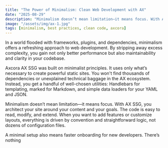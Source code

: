 ```yaml
---
title: "The Power of Minimalism: Clean Web Development with AX"
date: "2025-08-29"
description: "Minimalism doesn’t mean limitation—it means focus. With AX SSG, you architect your site around your content and your goals"
image: "/assets/img/ax-1.jpg"
tags: [minimalism, best practices, clean code, axcora]
---
```


In a world flooded with frameworks, plugins, and dependencies, minimalism offers a refreshing approach to web development. By stripping away excess complexity, you gain not only better performance but also maintainability and clarity in your codebase.

Axcora AX SSG was built on minimalist principles. It uses only what’s necessary to create powerful static sites. You won't find thousands of dependencies or unexplained technical baggage in the AX ecosystem. Instead, you get a handful of well-chosen utilities: Handlebars for templating, marked for Markdown, and simple data loaders for your YAML and JSON.

Minimalism doesn’t mean limitation—it means focus. With AX SSG, you architect your site around your content and your goals. The code is easy to read, modify, and extend. When you want to add features or customize layouts, everything is driven by convention and straightforward logic, not dozens of configuration files.

A minimal setup also means faster onboarding for new developers. There’s nothing
